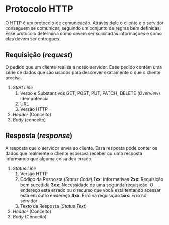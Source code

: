 # Protocolo HTTP

O HTTP é um protocolo de comunicação. Através dele o cliente e o servidor conseguem se comunicar, seguindo um conjunto de regras bem definidas. Esse protocolo determina como devem ser solicitadas informações e como elas devem ser entregues.

## Requisição (_request_)

O pedido que um cliente realiza a nosso servidor. Esse pedido contém uma série de dados que são usados para descrever exatamente o que o cliente precisa. 

1. _Start Line_
    1. Verbo e Substantivos
        GET, POST, PUT, PATCH, DELETE (_Overview_)
        Idempotência
    1. URL
    1. Versão HTTP
2. _Header_ (Conceito)
3. _Body_ (conceito)

## Resposta (_response_)

A resposta que o servidor envia ao cliente. Essa resposta pode conter os dados que realmente o cliente esperava receber ou uma resposta informando que alguma coisa deu errado.

1. _Status Line_
    1. Versão HTTP
    2. Código da Resposta (_Status Code_) 
        **1xx**: Informativas
        **2xx**: Requisição bem sucedida
        **3xx**: Necessidade de uma segunda requisição. O endereço está errado ou o recurso que você está tentando acessar está em outro endereço
        **4xx**: Erro na requisição
        **5xx**: Erro no servidor
    3. Texto da Resposta (_Status Text_)
2. _Header_ (Conceito)
3. _Body_ (Conceito)